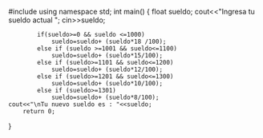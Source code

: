 #include <iostream>
using namespace std;
int main()
{
    float sueldo;
        cout<<"Ingresa tu sueldo actual ";
        cin>>sueldo;

            if(sueldo>=0 && sueldo <=1000)
                sueldo=sueldo+ (sueldo*18 /100);
            else if (sueldo >=1001 && sueldo<=1100)
                sueldo=sueldo+ (sueldo*15/100);
            else if (sueldo>=1101 && sueldo<=1200)
                sueldo=sueldo+ (sueldo*12/100);
            else if (sueldo>=1201 && sueldo<=1300)
                sueldo=sueldo+ (sueldo*10/100);
            else if (sueldo>=1301)
                sueldo=sueldo+ (sueldo*8/100);
    cout<<"\nTu nuevo sueldo es : "<<sueldo;
        return 0;
}
